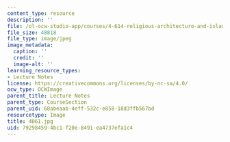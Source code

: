 ```yaml
---
content_type: resource
description: ''
file: /ol-ocw-studio-app/courses/4-614-religious-architecture-and-islamic-cultures-fall-2002/792984594bc1f20e8491ea4737efa1c4_4061.jpg
file_size: 48818
file_type: image/jpeg
image_metadata:
  caption: ''
  credit: ''
  image-alt: ''
learning_resource_types:
- Lecture Notes
license: https://creativecommons.org/licenses/by-nc-sa/4.0/
ocw_type: OCWImage
parent_title: Lecture Notes
parent_type: CourseSection
parent_uid: 68abeaab-4eff-532c-e858-18d3ffb567bd
resourcetype: Image
title: 4061.jpg
uid: 79298459-4bc1-f20e-8491-ea4737efa1c4
---
```

